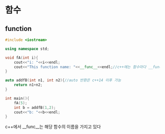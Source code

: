 # 함수

## function
```c++
#include <iostream>

using namespace std;

void fA(int i){
    cout<<"i: "<<i<<endl;
    cout<<"This function name: "<<__func__<<endl;//c++에는 함수마다 __func__로컬 변수를 가짐
}

auto addfB(int n1, int n2){//auto 반환은 c++14 이후 가능
    return n1+n2;
}

int main(){
    fA(5);
    int b = addfB(1,2);
    cout<<"b: "<<b<<endl;
}
```
c++에서 __func__는 해당 함수의 이름을 가지고 있다
